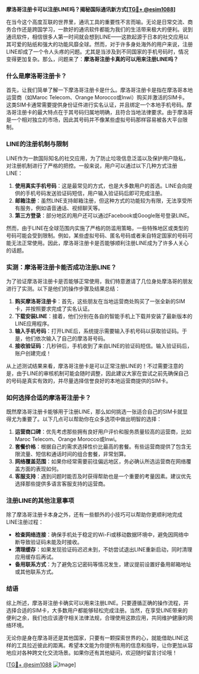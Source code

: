 **摩洛哥注册卡可以注册LINE吗？揭秘国际通讯新方式[[TG💪+ @esim1088](https://t.me/s/esim1088)]**

在当今这个高度互联的世界里，通讯工具的重要性不言而喻。无论是日常交流、商务合作还是跨国学习，一款好的通讯软件都能为我们的生活带来极大的便利。说到通讯软件，相信很多人第一时间就会想到LINE——这款起源于日本的社交应用以其可爱的贴纸和强大的功能风靡全球。然而，对于许多身处海外的用户来说，注册LINE却成了一个令人头疼的问题。尤其是当涉及到不同国家的手机号码时，情况变得更加复杂。那么，问题来了：**摩洛哥注册卡真的可以用来注册LINE吗？**

### 什么是摩洛哥注册卡？

首先，让我们简单了解一下摩洛哥注册卡是什么。摩洛哥注册卡是指在摩洛哥本地运营商（如Maroc Telecom、Orange Morocco或Inwi）购买并激活的SIM卡。这类SIM卡通常需要提供身份证件进行实名认证，并且绑定一个本地手机号码。摩洛哥注册卡的最大特点在于其号码归属地明确，且符合当地法律要求。由于摩洛哥是一个相对独立的市场，因此其号码并不像某些虚拟号码那样容易被各大平台限制。

### LINE的注册机制与限制

LINE作为一款国际知名的社交应用，为了防止垃圾信息泛滥以及保护用户隐私，对注册机制进行了严格的把控。一般来说，用户可以通过以下几种方式注册LINE：

1. **使用真实手机号码**：这是最常见的方式，也是大多数用户的首选。LINE会向提供的手机号码发送验证码短信，用户输入验证码后即可完成注册。
2. **邮箱注册**：虽然LINE支持邮箱注册，但这种方式的功能较为有限，无法享受所有服务，例如语音通话、视频聊天等。
3. **第三方登录**：部分地区的用户还可以通过Facebook或Google账号登录LINE。

然而，由于LINE在全球范围内实施了严格的防滥用策略，一些特殊地区或类型的号码可能会受到限制。例如，某些虚拟号码、匿名号码或者来自特定国家的号码可能无法正常使用。因此，摩洛哥注册卡是否能够顺利注册LINE成为了许多人关心的话题。

### 实测：摩洛哥注册卡能否成功注册LINE？

为了验证摩洛哥注册卡是否能够正常使用，我们特意邀请了几位身处摩洛哥的朋友进行了实测。以下是他们的操作步骤及结果总结：

1. **购买摩洛哥注册卡**：首先，这些朋友在当地运营商处购买了一张全新的SIM卡，并按照要求完成了实名认证。
2. **下载安装LINE**：接着，他们分别在各自的智能手机上下载并安装了最新版本的LINE应用程序。
3. **输入手机号码**：打开LINE后，系统提示需要输入手机号码以获取验证码。于是，他们依次输入了自己的摩洛哥号码。
4. **接收验证码**：几秒钟后，手机收到了来自LINE的验证码短信。输入验证码后，账户创建完成！

从上述测试结果来看，摩洛哥注册卡是可以正常注册LINE的！不过需要注意的是，由于LINE的审核机制可能会随时调整，因此建议大家在尝试之前先确保自己的号码是真实有效的，并尽量选择信誉良好的本地运营商提供的SIM卡。

### 如何选择合适的摩洛哥注册卡？

既然摩洛哥注册卡能够用于注册LINE，那么如何挑选一张适合自己的SIM卡就显得尤为重要了。以下几点可以帮助你在众多选项中做出明智的选择：

1. **运营商口碑**：优先考虑那些拥有良好用户评价和服务质量较高的运营商，比如Maroc Telecom、Orange Morocco或Inwi。
2. **套餐价格**：根据自己的需求选择性价比最高的套餐。有些运营商提供了包含无限流量、短信和通话时间的组合套餐，非常划算。
3. **网络覆盖范围**：如果你经常需要前往偏远地区，务必确认所选运营商在网络覆盖方面的表现如何。
4. **客服支持**：遇到问题时能否及时获得帮助也是一个重要的考量因素。建议优先选择那些提供多语言客服支持的运营商。

### 注册LINE的其他注意事项

除了摩洛哥注册卡本身之外，还有一些额外的小技巧可以帮助你更顺利地完成LINE注册过程：

- **检查网络连接**：确保手机处于稳定的Wi-Fi或移动数据环境中，避免因网络中断导致验证码未能及时接收。
- **清理缓存**：如果发现验证码迟迟未到，不妨尝试退出LINE重新启动，同时清理应用缓存后再试。
- **备用联系方式**：为了避免忘记密码等情况发生，建议提前设置好备用邮箱地址或其他联系方式。

### 结语

综上所述，摩洛哥注册卡确实可以用来注册LINE。只要遵循正确的操作流程，并选择合适的SIM卡，大多数用户都能够轻松完成注册。当然，在享受LINE带来的便利之余，我们也应该遵守相关法律法规，合理使用这款应用，共同维护健康的网络环境。

无论你是身在摩洛哥还是其他国家，只要有一颗探索世界的心，就能借助LINE这样的工具拉近彼此的距离。希望本文能为你提供有用的信息和指导，让你更加从容地应对各种跨文化交流场景。如果你还有其他疑问，欢迎随时留言讨论哦！

[[TG💪+ @esim1088](https://t.me/s/esim1088) ![Image](https://i.postimg.cc/4NQfJmqS/Snipaste-2025-05-13-00-14-12.png)]
